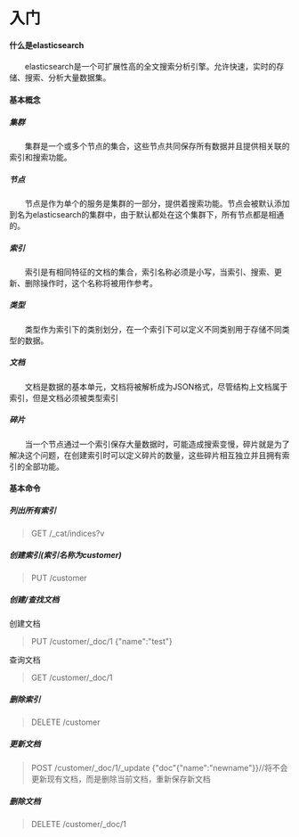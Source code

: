 # 入门

#### 什么是elasticsearch
　　elasticsearch是一个可扩展性高的全文搜索分析引擎。允许快速，实时的存储、搜索、分析大量数据集。

#### 基本概念
##### 集群
　　集群是一个或多个节点的集合，这些节点共同保存所有数据并且提供相关联的索引和搜索功能。
##### 节点
　　节点是作为单个的服务是集群的一部分，提供着搜索功能。节点会被默认添加到名为elasticsearch的集群中，由于默认都处在这个集群下，所有节点都是相通的。
##### 索引
　　索引是有相同特征的文档的集合，索引名称必须是小写，当索引、搜索、更新、删除操作时，这个名称将被用作参考。
##### 类型
　　类型作为索引下的类别划分，在一个索引下可以定义不同类别用于存储不同类型的数据。
##### 文档
　　文档是数据的基本单元，文档将被解析成为JSON格式，尽管结构上文档属于索引，但是文档必须被类型索引
##### 碎片
　　当一个节点通过一个索引保存大量数据时，可能造成搜索变慢，碎片就是为了解决这个问题，在创建索引时可以定义碎片的数量，这些碎片相互独立并且拥有索引的全部功能。
#### 基本命令
##### 	列出所有索引
> GET /_cat/indices?v

##### 创建索引(索引名称为customer)
> PUT /customer

##### 创建/查找文档
创建文档
> PUT /customer/_doc/1
> {"name":"test"}

查询文档
> GET /customer/_doc/1

##### 删除索引
> DELETE /customer

##### 更新文档
> POST /customer/_doc/1/_update
> {"doc"{"name":"newname"}}//将不会更新现有文档，而是删除当前文档，重新保存新文档

##### 删除文档
> DELETE /customer/_doc/1